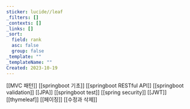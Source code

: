 ```yaml
---
sticker: lucide//leaf
_filters: []
_contexts: []
_links: []
_sort:
  field: rank
  asc: false
  group: false
_template: ""
_templateName: ""
Created: 2023-10-19
---
```

[[MVC 패턴]]
[[springboot 기초]]
[[springboot RESTful API]]
[[springboot validation]]
[[JPA]]
[[springboot test]]
[[spring security]]
[[JWT]]
[[thymeleaf]]
[[페이징]]
[[수정과 삭제]]